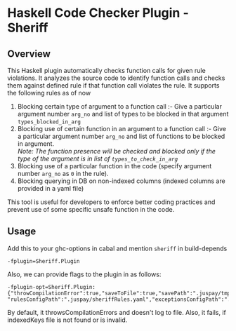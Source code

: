 
# Haskell Code Checker Plugin - Sheriff

## Overview

This Haskell plugin automatically checks function calls for given rule violations. It analyzes the source code to identify function calls and checks them against defined rule if that function call violates the rule. 
It supports the following rules as of now
1. Blocking certain type of argument to a function call :- Give a particular argument number `arg_no` and list of types to be blocked in that argument `types_blocked_in_arg`
2. Blocking use of certain function in an argument to a function call :- Give a particular argument number `arg_no` and list of functions to be blocked in argument. <br>_Note: The function presence will be checked and blocked only if the type of the argument is in list of `types_to_check_in_arg`_
3. Blocking use of a particular function in the code (specify argument number `arg_no` as `0` in the rule).
4. Blocking querying in DB on non-indexed columns (indexed columns are provided in a yaml file)

This tool is useful for developers to enforce better coding practices and prevent use of some specific unsafe function in the code.

## Usage

Add this to your ghc-options in cabal and mention `sheriff` in build-depends

```
-fplugin=Sheriff.Plugin
```
Also, we can provide flags to the plugin in as follows:
```
-fplugin-opt=Sheriff.Plugin:{"throwCompilationError":true,"saveToFile":true,"savePath":".juspay/tmp/sheriff/","indexedKeysPath":".juspay/indexedKeys.yaml",
"rulesConfigPath":".juspay/sheriffRules.yaml","exceptionsConfigPath":".juspay/sheriffExceptionRules.yaml","failOnFileNotFound":true,"matchAllInsideAnd":false}
```
By default, it throwsCompilationErrors and doesn't log to file. Also, it fails, if indexedKeys file is not found or is invalid.